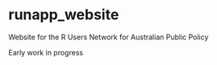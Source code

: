 # runapp_website
Website for the R Users Network for Australian Public Policy 

Early work in progress
